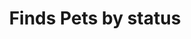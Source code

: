 ---
title: Finds Pets by status
excerpt: Multiple status values can be provided with comma separated strings
api:
  file: petstore-new.json
  operationId: findPetsByStatus
hidden: false
---